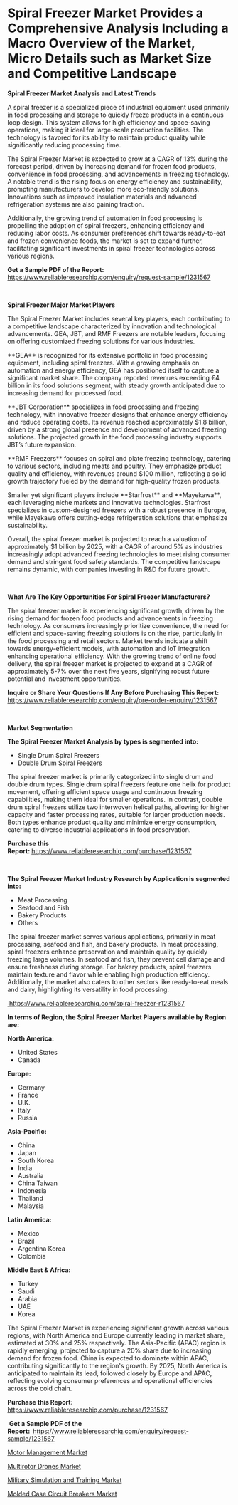 <p><h1>Spiral Freezer Market Provides a Comprehensive Analysis Including a Macro Overview of the Market, Micro Details such as Market Size and Competitive Landscape</h1></p><p><strong>Spiral Freezer Market Analysis and Latest Trends</strong></p>
<p><p>A spiral freezer is a specialized piece of industrial equipment used primarily in food processing and storage to quickly freeze products in a continuous loop design. This system allows for high efficiency and space-saving operations, making it ideal for large-scale production facilities. The technology is favored for its ability to maintain product quality while significantly reducing processing time.</p><p>The Spiral Freezer Market is expected to grow at a CAGR of 13% during the forecast period, driven by increasing demand for frozen food products, convenience in food processing, and advancements in freezing technology. A notable trend is the rising focus on energy efficiency and sustainability, prompting manufacturers to develop more eco-friendly solutions. Innovations such as improved insulation materials and advanced refrigeration systems are also gaining traction. </p><p>Additionally, the growing trend of automation in food processing is propelling the adoption of spiral freezers, enhancing efficiency and reducing labor costs. As consumer preferences shift towards ready-to-eat and frozen convenience foods, the market is set to expand further, facilitating significant investments in spiral freezer technologies across various regions.</p></p>
<p><strong>Get a Sample PDF of the Report:&nbsp;</strong> <a href="https://www.reliableresearchiq.com/enquiry/request-sample/1231567?utm_campaign=1837&utm_medium=2&utm_source=Github&utm_content=ia&utm_term=23022025&utm_id=spiral-freezer">https://www.reliableresearchiq.com/enquiry/request-sample/1231567</a></p>
<p>&nbsp;</p>
<p><strong>Spiral Freezer Major Market Players</strong></p>
<p><p>The Spiral Freezer Market includes several key players, each contributing to a competitive landscape characterized by innovation and technological advancements. GEA, JBT, and RMF Freezers are notable leaders, focusing on offering customized freezing solutions for various industries.</p><p>**GEA** is recognized for its extensive portfolio in food processing equipment, including spiral freezers. With a growing emphasis on automation and energy efficiency, GEA has positioned itself to capture a significant market share. The company reported revenues exceeding €4 billion in its food solutions segment, with steady growth anticipated due to increasing demand for processed food.</p><p>**JBT Corporation** specializes in food processing and freezing technology, with innovative freezer designs that enhance energy efficiency and reduce operating costs. Its revenue reached approximately $1.8 billion, driven by a strong global presence and development of advanced freezing solutions. The projected growth in the food processing industry supports JBT’s future expansion.</p><p>**RMF Freezers** focuses on spiral and plate freezing technology, catering to various sectors, including meats and poultry. They emphasize product quality and efficiency, with revenues around $100 million, reflecting a solid growth trajectory fueled by the demand for high-quality frozen products.</p><p>Smaller yet significant players include **Starfrost** and **Mayekawa**, each leveraging niche markets and innovative technologies. Starfrost specializes in custom-designed freezers with a robust presence in Europe, while Mayekawa offers cutting-edge refrigeration solutions that emphasize sustainability.</p><p>Overall, the spiral freezer market is projected to reach a valuation of approximately $1 billion by 2025, with a CAGR of around 5% as industries increasingly adopt advanced freezing technologies to meet rising consumer demand and stringent food safety standards. The competitive landscape remains dynamic, with companies investing in R&D for future growth.</p></p>
<p>&nbsp;</p>
<p><strong>What Are The Key Opportunities For Spiral Freezer Manufacturers?</strong></p>
<p><p>The spiral freezer market is experiencing significant growth, driven by the rising demand for frozen food products and advancements in freezing technology. As consumers increasingly prioritize convenience, the need for efficient and space-saving freezing solutions is on the rise, particularly in the food processing and retail sectors. Market trends indicate a shift towards energy-efficient models, with automation and IoT integration enhancing operational efficiency. With the growing trend of online food delivery, the spiral freezer market is projected to expand at a CAGR of approximately 5-7% over the next five years, signifying robust future potential and investment opportunities.</p></p>
<p><strong>Inquire or Share Your Questions If Any Before Purchasing This Report:</strong> <a href="https://www.reliableresearchiq.com/enquiry/pre-order-enquiry/1231567?utm_campaign=1837&utm_medium=2&utm_source=Github&utm_content=ia&utm_term=23022025&utm_id=spiral-freezer">https://www.reliableresearchiq.com/enquiry/pre-order-enquiry/1231567</a></p>
<p>&nbsp;</p>
<p><strong>Market Segmentation</strong></p>
<p><strong>The Spiral Freezer Market Analysis by types is segmented into:</strong></p>
<p><ul><li>Single Drum Spiral Freezers</li><li>Double Drum Spiral Freezers</li></ul></p>
<p><p>The spiral freezer market is primarily categorized into single drum and double drum types. Single drum spiral freezers feature one helix for product movement, offering efficient space usage and continuous freezing capabilities, making them ideal for smaller operations. In contrast, double drum spiral freezers utilize two interwoven helical paths, allowing for higher capacity and faster processing rates, suitable for larger production needs. Both types enhance product quality and minimize energy consumption, catering to diverse industrial applications in food preservation.</p></p>
<p><strong>Purchase this Report:&nbsp;</strong><a href="https://www.reliableresearchiq.com/purchase/1231567?utm_campaign=1837&utm_medium=2&utm_source=Github&utm_content=ia&utm_term=23022025&utm_id=spiral-freezer">https://www.reliableresearchiq.com/purchase/1231567</a></p>
<p>&nbsp;</p>
<p><strong>The Spiral Freezer Market Industry Research by Application is segmented into:</strong></p>
<p><ul><li>Meat Processing</li><li>Seafood and Fish</li><li>Bakery Products</li><li>Others</li></ul></p>
<p><p>The spiral freezer market serves various applications, primarily in meat processing, seafood and fish, and bakery products. In meat processing, spiral freezers enhance preservation and maintain quality by quickly freezing large volumes. In seafood and fish, they prevent cell damage and ensure freshness during storage. For bakery products, spiral freezers maintain texture and flavor while enabling high production efficiency. Additionally, the market also caters to other sectors like ready-to-eat meals and dairy, highlighting its versatility in food processing.</p></p>
<p><a href="https://www.reliableresearchiq.com/spiral-freezer-r1231567?utm_campaign=1837&utm_medium=2&utm_source=Github&utm_content=ia&utm_term=23022025&utm_id=spiral-freezer">&nbsp;https://www.reliableresearchiq.com/spiral-freezer-r1231567</a></p>
<p><strong>In terms of Region, the Spiral Freezer Market Players available by Region are:</strong></p>
<p>
    <p> <strong> North America: </strong>
        <ul>
            <li>United States</li>
            <li>Canada</li>
        </ul>
        </p> 
    <p> <strong> Europe: </strong>
        <ul>
            <li>Germany</li>
            <li>France</li>
            <li>U.K.</li>
            <li>Italy</li>
            <li>Russia</li>
        </ul>
        </p> 
    <p> <strong> Asia-Pacific: </strong>
        <ul>
            <li>China</li>
            <li>Japan</li>
            <li>South Korea</li>
            <li>India</li>
            <li>Australia</li>
            <li>China Taiwan</li>
            <li>Indonesia</li>
            <li>Thailand</li>
            <li>Malaysia</li>
        </ul>
        </p> 
    <p> <strong> Latin America: </strong>
        <ul>
            <li>Mexico</li>
            <li>Brazil</li>
            <li>Argentina Korea</li>
            <li>Colombia</li>
        </ul>
        </p> 
    <p> <strong> Middle East & Africa: </strong>
        <ul>
            <li>Turkey</li>
            <li>Saudi</li>
            <li>Arabia</li>
            <li>UAE</li>
            <li>Korea</li>
        </ul>
    </p>
    </p>
<p><p>The Spiral Freezer Market is experiencing significant growth across various regions, with North America and Europe currently leading in market share, estimated at 30% and 25% respectively. The Asia-Pacific (APAC) region is rapidly emerging, projected to capture a 20% share due to increasing demand for frozen food. China is expected to dominate within APAC, contributing significantly to the region's growth. By 2025, North America is anticipated to maintain its lead, followed closely by Europe and APAC, reflecting evolving consumer preferences and operational efficiencies across the cold chain.</p></p>
<p><strong>Purchase this Report: </strong><a href="https://www.reliableresearchiq.com/purchase/1231567?utm_campaign=1837&utm_medium=2&utm_source=Github&utm_content=ia&utm_term=23022025&utm_id=spiral-freezer">https://www.reliableresearchiq.com/purchase/1231567</a></p>
<p>&nbsp;<strong>Get a Sample PDF of the Report:&nbsp;&nbsp;</strong><a href="https://www.reliableresearchiq.com/enquiry/request-sample/1231567?utm_campaign=1837&utm_medium=2&utm_source=Github&utm_content=ia&utm_term=23022025&utm_id=spiral-freezer">https://www.reliableresearchiq.com/enquiry/request-sample/1231567</a></p>
<p><strong></strong></p>
<p><p><a href="https://github.com/adelanwkadua/Market-Research-Report-List-1/blob/main/motor-management-market.md?utm_campaign=1837&utm_medium=2&utm_source=Github&utm_content=ia&utm_term=23022025&utm_id=spiral-freezer">Motor Management Market</a></p><p><a href="https://github.com/mokeleveisel/Market-Research-Report-List-1/blob/main/multirotor-drones-market.md?utm_campaign=1837&utm_medium=2&utm_source=Github&utm_content=ia&utm_term=23022025&utm_id=spiral-freezer">Multirotor Drones Market</a></p><p><a href="https://github.com/maimenamdar/Market-Research-Report-List-1/blob/main/military-simulation-and-training-market.md?utm_campaign=1837&utm_medium=2&utm_source=Github&utm_content=ia&utm_term=23022025&utm_id=spiral-freezer">Military Simulation and Training Market</a></p><p><a href="https://github.com/abidomamen/Market-Research-Report-List-1/blob/main/molded-case-circuit-breakers-market.md?utm_campaign=1837&utm_medium=2&utm_source=Github&utm_content=ia&utm_term=23022025&utm_id=spiral-freezer">Molded Case Circuit Breakers Market</a></p></p>
